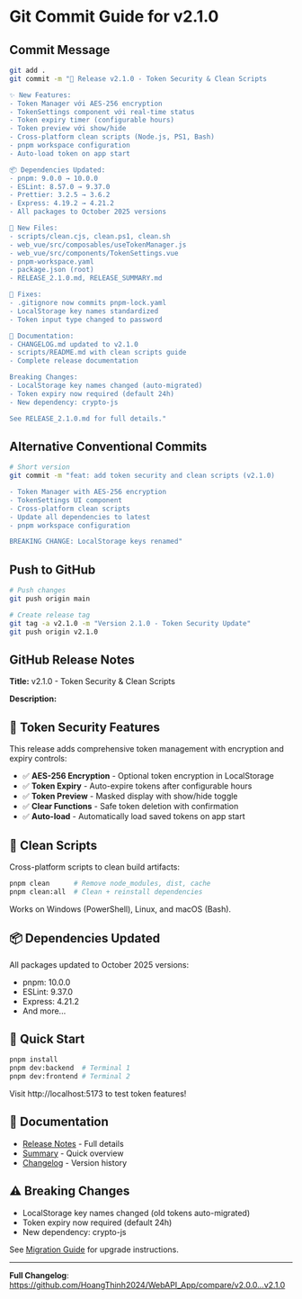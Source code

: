 # Git Commit Guide for v2.1.0

## Commit Message

```bash
git add .
git commit -m "🔐 Release v2.1.0 - Token Security & Clean Scripts

✨ New Features:
- Token Manager với AES-256 encryption
- TokenSettings component với real-time status
- Token expiry timer (configurable hours)
- Token preview với show/hide
- Cross-platform clean scripts (Node.js, PS1, Bash)
- pnpm workspace configuration
- Auto-load token on app start

📦 Dependencies Updated:
- pnpm: 9.0.0 → 10.0.0
- ESLint: 8.57.0 → 9.37.0
- Prettier: 3.2.5 → 3.6.2
- Express: 4.19.2 → 4.21.2
- All packages to October 2025 versions

🔧 New Files:
- scripts/clean.cjs, clean.ps1, clean.sh
- web_vue/src/composables/useTokenManager.js
- web_vue/src/components/TokenSettings.vue
- pnpm-workspace.yaml
- package.json (root)
- RELEASE_2.1.0.md, RELEASE_SUMMARY.md

🐛 Fixes:
- .gitignore now commits pnpm-lock.yaml
- LocalStorage key names standardized
- Token input type changed to password

📝 Documentation:
- CHANGELOG.md updated to v2.1.0
- scripts/README.md with clean scripts guide
- Complete release documentation

Breaking Changes:
- LocalStorage key names changed (auto-migrated)
- Token expiry now required (default 24h)
- New dependency: crypto-js

See RELEASE_2.1.0.md for full details."
```

## Alternative Conventional Commits

```bash
# Short version
git commit -m "feat: add token security and clean scripts (v2.1.0)

- Token Manager with AES-256 encryption
- TokenSettings UI component
- Cross-platform clean scripts
- Update all dependencies to latest
- pnpm workspace configuration

BREAKING CHANGE: LocalStorage keys renamed"
```

## Push to GitHub

```bash
# Push changes
git push origin main

# Create release tag
git tag -a v2.1.0 -m "Version 2.1.0 - Token Security Update"
git push origin v2.1.0
```

## GitHub Release Notes

**Title:** v2.1.0 - Token Security & Clean Scripts

**Description:**

## 🔐 Token Security Features

This release adds comprehensive token management with encryption and expiry controls:

- ✅ **AES-256 Encryption** - Optional token encryption in LocalStorage
- ✅ **Token Expiry** - Auto-expire tokens after configurable hours
- ✅ **Token Preview** - Masked display with show/hide toggle
- ✅ **Clear Functions** - Safe token deletion with confirmation
- ✅ **Auto-load** - Automatically load saved tokens on app start

## 🧹 Clean Scripts

Cross-platform scripts to clean build artifacts:

```bash
pnpm clean      # Remove node_modules, dist, cache
pnpm clean:all  # Clean + reinstall dependencies
```

Works on Windows (PowerShell), Linux, and macOS (Bash).

## 📦 Dependencies Updated

All packages updated to October 2025 versions:

- pnpm: 10.0.0
- ESLint: 9.37.0
- Express: 4.21.2
- And more...

## 🚀 Quick Start

```bash
pnpm install
pnpm dev:backend  # Terminal 1
pnpm dev:frontend # Terminal 2
```

Visit http://localhost:5173 to test token features!

## 📝 Documentation

- [Release Notes](RELEASE_2.1.0.md) - Full details
- [Summary](RELEASE_SUMMARY.md) - Quick overview
- [Changelog](CHANGELOG.md) - Version history

## ⚠️ Breaking Changes

- LocalStorage key names changed (old tokens auto-migrated)
- Token expiry now required (default 24h)
- New dependency: crypto-js

See [Migration Guide](CHANGELOG.md#migration-guide) for upgrade instructions.

---

**Full Changelog**: https://github.com/HoangThinh2024/WebAPI_App/compare/v2.0.0...v2.1.0
